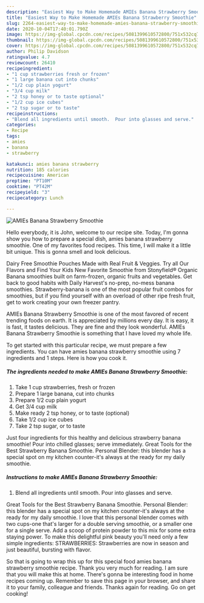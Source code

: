 ```yaml
---
description: "Easiest Way to Make Homemade AMIEs Banana Strawberry Smoothie"
title: "Easiest Way to Make Homemade AMIEs Banana Strawberry Smoothie"
slug: 2264-easiest-way-to-make-homemade-amies-banana-strawberry-smoothie
date: 2020-10-04T17:40:01.790Z
image: https://img-global.cpcdn.com/recipes/5081399610572800/751x532cq70/amies-banana-strawberry-smoothie-recipe-main-photo.jpg
thumbnail: https://img-global.cpcdn.com/recipes/5081399610572800/751x532cq70/amies-banana-strawberry-smoothie-recipe-main-photo.jpg
cover: https://img-global.cpcdn.com/recipes/5081399610572800/751x532cq70/amies-banana-strawberry-smoothie-recipe-main-photo.jpg
author: Philip Davidson
ratingvalue: 4.7
reviewcount: 26410
recipeingredient:
- "1 cup strawberries fresh or frozen"
- "1 large banana cut into chunks"
- "1/2 cup plain yogurt"
- "3/4 cup milk"
- "2 tsp honey or to taste optional"
- "1/2 cup ice cubes"
- "2 tsp sugar or to taste"
recipeinstructions:
- "Blend all ingredients until smooth.  Pour into glasses and serve."
categories:
- Recipe
tags:
- amies
- banana
- strawberry

katakunci: amies banana strawberry 
nutrition: 185 calories
recipecuisine: American
preptime: "PT10M"
cooktime: "PT42M"
recipeyield: "3"
recipecategory: Lunch

---
```



![AMIEs Banana Strawberry Smoothie](https://img-global.cpcdn.com/recipes/5081399610572800/751x532cq70/amies-banana-strawberry-smoothie-recipe-main-photo.jpg)

Hello everybody, it is John, welcome to our recipe site. Today, I'm gonna show you how to prepare a special dish, amies banana strawberry smoothie. One of my favorites food recipes. This time, I will make it a little bit unique. This is gonna smell and look delicious.

Dairy Free Smoothie Pouches Made with Real Fruit &amp; Veggies. Try all Our Flavors and Find Your Kids New Favorite Smoothie from Stonyfield® Organic Banana smoothies built on farm-frozen, organic fruits and vegetables. Get back to good habits with Daily Harvest&#39;s no-prep, no-mess banana smoothies. Strawberry-banana is one of the most popular fruit combos for smoothies, but if you find yourself with an overload of other ripe fresh fruit, get to work creating your own freezer pantry.

AMIEs Banana Strawberry Smoothie is one of the most favored of recent trending foods on earth. It is appreciated by millions every day. It is easy, it is fast, it tastes delicious. They are fine and they look wonderful. AMIEs Banana Strawberry Smoothie is something that I have loved my whole life.


To get started with this particular recipe, we must prepare a few ingredients. You can have amies banana strawberry smoothie using 7 ingredients and 1 steps. Here is how you cook it.

<!--inarticleads1-->

##### The ingredients needed to make AMIEs Banana Strawberry Smoothie:

1. Take 1 cup strawberries, fresh or frozen
1. Prepare 1 large banana, cut into chunks
1. Prepare 1/2 cup plain yogurt
1. Get 3/4 cup milk
1. Make ready 2 tsp honey, or to taste (optional)
1. Take 1/2 cup ice cubes
1. Take 2 tsp sugar, or to taste


Just four ingredients for this healthy and delicious strawberry banana smoothie! Pour into chilled glasses; serve immediately. Great Tools for the Best Strawberry Banana Smoothie. Personal Blender: this blender has a special spot on my kitchen counter-it&#39;s always at the ready for my daily smoothie. 

<!--inarticleads2-->

##### Instructions to make AMIEs Banana Strawberry Smoothie:

1. Blend all ingredients until smooth.  Pour into glasses and serve.


Great Tools for the Best Strawberry Banana Smoothie. Personal Blender: this blender has a special spot on my kitchen counter-it&#39;s always at the ready for my daily smoothie. I love that this personal blender comes with two cups-one that&#39;s larger for a double serving smoothie, or a smaller one for a single serve. Add a scoop of protein powder to this mix for some extra staying power. To make this delightful pink beauty you&#39;ll need only a few simple ingredients: STRAWBERRIES: Strawberries are now in season and just beautiful, bursting with flavor. 

So that is going to wrap this up for this special food amies banana strawberry smoothie recipe. Thank you very much for reading. I am sure that you will make this at home. There's gonna be interesting food in home recipes coming up. Remember to save this page in your browser, and share it to your family, colleague and friends. Thanks again for reading. Go on get cooking!
